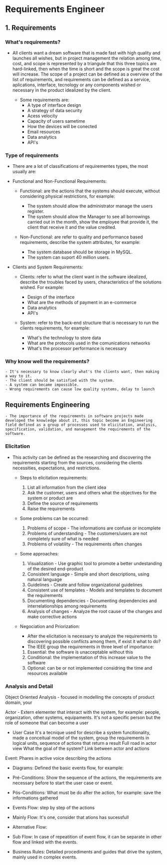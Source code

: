 # **Requirements Engineer**

## 1. Requirements

### What's requirements?

- All clients want a dream software that is made fast with high quality and launches all wishes, but in project management the relation among time, cost, and scope is represented by a triangule that this three topics are hard-linked, then when the time is short and the scope is great the cost will increase. The scope of a project can be defined as a overview of the list of requirements, and requirements can be defined as a service, aplications, interface, tecnology or any components wished or necessary in the product idealized by the client.

  - Some requirements are:
    - A type of interface design
    - A strategy of data security
    - Acess velocity
    - Capacity of users sametime
    - How the devices will be conected
    - Email resources
    - Data analytics
    - API's


### Type of requirements

  - There are a lot of classifications of requirementes types, the most usually are:

  - Functional and Non-Functional Requirements:
    - Functional: are the actions that the systems should execute, without considering physical restrictions, for example:
       - The system should allow the administrator manage the users register.
       - The system should allow the Manager to see all borrowings carried out in the month, show the employee that provide it, the client that receive it and the value credited.

    - Non-Functional: are refer to quality and performance based requirements, describe the system attributes, for example:
       - The system database should be storage in MySQL.
       - The system can suport 40 million users.
    
  - Clients and System Requirements:
    - Clients: refer to what the client want in the software idealized, describe the troubles faced by users, characteristics of the solutions wished. For example:
      - Design of the interface
      - What are the methods of payment in an e-commerce
      - Data analytics
      - API's

    - System: refer to the back-end structure that is necessary to run the clients requirements, for example:
      - What's the technology to store data
      - What are the protocols used in the comunications networks
      - What's the processor performance is necessary
        
    
 ### Why know well the requirements?

    - It's necessary to know clearly what's the clients want, then making a way to it.
    - The client should be satisfied with the system.
    - A system can became impossible.
    - Wrong requirements can cause low quality systems, delay to launch

## Requirements Engineering

    - The importance of the requirements in software projects made developed the knowledge about it, this topic become an Engineering field defined as a group of processes used to elicitation, analysis, specification, validation, and management the requirements of the software.

### Elicitation 
- This activity can be defined as the researching and discovering the requirements starting from the sources, considering the clients necessities, expectations, and restrictions.

  - Steps to elicitation requirements:
    1. List all information from the client idea
    2. Ask the customer, users and others what the objectives for the system or product are
    3. Define the source of requirements
    4. Raise the requirements

  - Some problems can be occurred:
    1. Problems of scope - The informations are confuse or incomplete
    2. Problems of understanding - The customers/users are not completely sure of what is needed
    3. Problems of volatility - The requirements often changes

  - Some approaches:
    1. Visualization - Use graphic tool to promote a better undestanding of the desired end-product
    2. Consistent language - Simple and short descriptions, using natural language
    3. Guidelines - Create and follow organizational guidelines
    4. Consistent use of templates - Models and templates to document the requirements
    5. Documenting dependencies - Documenting dependencies and interrelationships among requirements
    6. Analysis of changes - Analyze the root cause of the changes and make corrective actions

  - Negociation and Priorization:
    - After the elicitation is necessary to analyze the requirements to discovering possible conflicts among them, if exist it what to do?
    - The IEEE group the requirements in three level of importance:
    1. Essential: the software is unacceptable without this
    2. Conditional: the implementation of this increase value to the software
    3. Optional: can be or not implemented considring the time and resources available

### Analysis and Detail

  Object Oriented Analysis - focused in modelling the concepts of product domain, your 

  Actor - Extern elementer that interact with the system, for example: people, organization, other systems, equipaments. It's not a specific person but the role of someone that can become a user

  - User Case
  It's a tecnique used for describe a system funcitionality, made a conceitual model of the system, group the requirements in logical units, sequence of actions that return a result
  Full road in actor view
  What the goal of the system?
  Link between actor and actions

  Event: Phares in active voice describing the actions
  
  - Diagrams: Defined the basic events flow, for example:

  - Pré-Conditions: Show the sequence of the actions, the requirements are necessary before to start the user case or event.

  - Pós-Conditions: What must be do after the action, for example: save the informations gathered

  - Events Flow: step by step of the actions

  - Mainly Flow: It's one, consider that ations has sucessfull

  - Alternative Flow:

  - Sub Flow: In case of repeatition of event flow, it can be separate in other flow and linked with the events.

  - Business Rules: Detailed procediments and guides that drive the system, mainly used in complex events.



